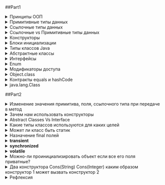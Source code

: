##Part1
<details><summary>Принципы ООП</summary>
<b>ООП</b> - методология программирования, при которой взаимодействия в программе осуществляются
    за счёт объектов, которые обладают своими свойствами и поведением, которые описаны
    в классах, экземплярами которых они являются<br>
    <ul>
    Для достижения этого выделяют <b>4 основных принципа ООП</b>:
        <li><b>Абстракция</b> - выделение общийх характеристик объекта</li>
        <li><b>Наследование</b> - процесс, при котором один объект может приобретать св-ва
            другого объекта
        </li>
        <li><b>Инкапсуляциия</b> - принцип, который объеденяет данные и код,
            манипулирующий ими, а так же защищающий от прямого внешнего доступа к ним
        </li>
    <li><b>Полиморрфизм</b> - механизм, при котором используется одно имя метода
        для решения различных но подобных задач<br>
        Концепция полиморфизма: "Один интерфейс множество методов"
    </li>
    </ul>
</details>

<details><summary>Примитивные типы данных</summary>
    <b>Примитивные типы данных</b> представляют собой одиночные значения, хранящиеся в памяти.
    <ul>Примитивные типы данных
        <li>Целочисленные
            <ul>
                <li><b>byte</b> - от -128 до 127, 1 байт (8 бит)</li>
                <li><b>short</b> - от -32768 до 32767, 2 байта (16 бит)</li>
                <li><b>int</b> - от -2147483648 до 2147483647, 4 байта (32 бит)</li>
                <li><b>long</b> - от -9223372036854775808 до 9223372036854775807, 8 байта (64 бит)</li>
            </ul>
        </li>
        <li>С плавающей точкой
            <ul>
                <li><b>float</b> - от 1.4е-045 до 3.4е+ОЗ8, 4 байта (32 бит)</li>
                <li><b>double</b> - от 4.9е-324 до 1.8е+308, 8 байта (64 бит)</li>
            </ul>
        </li>
        <li>Логические
            <ul>
                <li><b>boolean</b> - имеет только 2 значения <b>true</b> и <b>false</b>. 
                    1 байт, т.е. 8 бит (в массивах), 4 байта, т.е. 32 (не в массивах используется int)
                </li>
            </ul>
        </li>
        <li>Символьные
            <ul>
                <li><b>char</b> - от 0 до 65536, 2 байта (16 бит)</li>
            </ul>
        </li>
    </ul>
</details>

<details><summary>Ссылочные типы данных</summary>
    Ссылочные типы данных хранят адрес ячейки(ссылку) памяти, в которой расположен определенный объект.<br>
    Любой класс в Java — это ссылочный тип данных.
</details>

<details><summary>Ссылочные vs Примитивные типы данных</summary>
    <p>В примитивных типах данных значения передаются по значению, т.е.:<br>
    int x = 3;<br>
    int y = x;<br>
    Создается переменная <b>x</b> типа <b>int</b> и ей присваивается значение 3, дальше создается 
    переменная <b>y</b> типа <b>int</b> и ей присвается значение переменной <b>x</b>.
    В дальнейшем переменная <b>x</b> никак не влияет на <b>y</b>. Java копирует значение
    <b>х</b> (3) и помещает эту копию в <b>у</b>.
    Это передача параметра по значению. Вы не записываете одну переменную в другую.
    Значение копируется и присваивается новой переменной.</p>
    <p>В ссылочных типах данных копируется ссылка.<br>
    Object firstObject = new Object();<br>
    Object secondObject = firstObject();<br>
    после этих операций firstObject и secondObject будут ссылаться на одну и ту же ячейку памяти (бъект)
    </p>
    <p>Параметры методов так же преедаются: примитивы - копируется их хначение, ссылочные - 
    копируется их ссылка</p>
</details>

<details><summary>Конструкторы</summary>
    <b>Конструктор</b> - это метод предназанченный для инициализации экземпляра класса.
    Конструктор есть в каждом классе! Если он не объявлен явно, он будет предоставлен по умолчанию.<br>
    <ul>Особенности конструкторов:
        <li>Имя конструктора совпадает с именем его класса и начинается с большой буквы</li>
        <li>Конструктор ни чего не возвращает. void можно не указывать</li>
        <li>У констр. могут быть объявлены с каким-нибудь из модификаторов доступа
            (public, protected, private, или по умолчанию)
        </li>
        <li>Конструкторы можно перегружать</li>
    </ul>
</details>

<details><summary>Блоки инициализации</summary>
    <p>Предназначены для инициализации начальных значений
        <ul>бывают:
            <li><b>нестатические</b> - выполняется при каждой инициализации экземпляра класса</li>
            <li><b>статические</b> - выполняются единожды, при первой инициализации экз объекта</li>
        </ul>
    </p>
</details>

<details><summary>Типы классов Java</summary>
    <ul>Классы в Java бывают:
        <li><b>Обычные</b> - те классы, которыми мы используем/создаем чаще всего</li>
        <li><b>Вложенные</b> - (если он определен внутри другого класса):
            <ul>
                <li><b>Статические вложенные</b> - статические классы внутри внешнего класса</li>
                <li><b>Внутренние</b> - нестатические классы внутри внешнего класса</li>
                <li><b>Анонимные</b> - создаются на ходу</li>
                <li><b>Локальные</b> - внутри методов</li>
            </ul>
        </li>
    </ul>
    <img src="https://cdn.javarush.ru/images/article/3381c131-b7a8-48e5-948c-e84990ef12d6/800.webp"><br>
    <a href="https://habr.com/ru/post/439648/">Внутренние и вложенные классы java. Часть 1</a>
</details>

<details><summary>Абстрактные классы</summary>
    <p><b>Абстрактный класс</b> - это класс, который имеет один или более абстрактных методов
    (метод без реализации, который должны реализовать наследники этого класса).</p>
    <p>Нельзя создовать экземпляры абстрактного класса</p>
    <p>Абстрактные классы должны помечаться словом 'abstract'</p>
</details>

<details><summary>Интерфейсы</summary>
    <p><b>Интерфейс</b> — это ссылочный тип в Java. Он схож с классом. Это совокупность 
    абстрактных методов. Класс реализует интерфейс, таким образом наследуя 
    абстрактные методы интерфейса.</p>
    <p>Интерфейсы могут иметь методы с реализацией</p>
    <ul><b>может содержать:</b>
        <li>константы (неявно всегда являются модификаторами public, static и final)</li>
        <li>обычные private методы</li>    
        <li>методы по умолчанию</li>
        <li>статические методы</li>
        <li>вложенные классы</li>
    </ul>
    <ul><b>особенности:</b>
        <li>нельзя создать экземпляр интерфейса</li>
        <li>нет конструктора</li>
        <li>не может содержать поля экземпляров. Могут быть только статическими, и final</li>
        <li>может расширить множество интерфейсов</li>
        <li>Если класс не реализует хотя бы один из методов интерфейса, то этот класс
        должен быть помечен как abstract</li>
    </ul>
    
</details>

<details><summary>Enum</summary>
    <p><b>Enum (перечисление)</b> - специальный Java класс(тип), представляющий собой набор логически связанных констант</p>
    <ul>Перечисления могут определять:
        <li>конструкторы</li>
        <li>поля</li>
        <li>методы</li>
    </ul>
</details>

<details><summary>Модификаторы доступа</summary>
    <ul>Классы:
        <li><b>public</b> - видимый(доступный) для всех в пакете и за пределами пакета</li>
        <li><b>по умолчанию</b> - без модификатора, доступен внутри пакета</li>
    </ul>
    <ul>Поле, метод, конструктор:
        <li><b>public</b> - видимый(доступный) для всех в пакете и за пределами пакета</li>
        <li><b>default</b> - доступен внутри пакета (когда не определен ни один из модификаторов)</li>
        <li><b>protected</b> - в пределах всех классов, находящихся в том же пакете, что и наш,
            в пределах всех классов-наследников нашего класса.</li>
        <li><b>private</b> - видимы только в классе, который их определяет</li>
    </ul>
    <a href="http://www.quizful.net/post/features-of-the-application-of-modifiers-in-java">Особенности применения модификаторов в Java</a>
</details>

<details><summary>Object.class</summary>
    <p><b>Object</b> - находится на вершине иерархии всех классов. Другими словами: все
    классы в Java, кроме Object, наследуются (неявно) от класса Object</p>
    <ul><b>Методы класса Object:</b>
        <li><b>hashCode()</b> - возвращает числовое представление объекта. По-умолчанию - целочисленный адрес в памяти</li>
        <li><b>equals()</b> - возвращает результат сравнения двх объектов</li>
        <li><b>toString()</b> - возвращает представление объекта в виде строки. По-умолчанию возвращает имя_класса@hashcode в 16-ричной системе</li>
        <li><b>clone()</b> - получить точную копию объекта. Не рекомендуется использовать. Чаще советуют использовать конструктор копирования.</li>
        <li><b>wait(), notify(), notifyAll()</b> - три метода из набора для многопоточности</li>
        <li><b>getClass()</b> - получить класс объекта во время выполнения. В основном используется для рефлексии</li>
    </ul>
</details>

<details><summary>Контракты equals и hashCode</summary>
    <ul><b>equals:</b>
        <li><b>Рефлексивность</b> - x.equals(x) всегда true, при x != Null</li>
        <li><b>Симметричность</b> - если x.equals(y) == true, то и y.equals(x) == true</li>
        <li><b>Транзитивность</b> - если x.equals(y) == true, а y.equals(z) == true, То и x.equals(z) == true</li>
        <li><b>Согласованность</b> - для заданных значений x и y повторный вызов x.equals(y) будет возвращать значение предыдущего вызова этого метода при условии, что поля, используемые для сравнения этих двух объектов, не изменялись между вызовами</li>
        <li><b>Сравнение null</b> - для любого заданного значения x вызов x.equals(null) должен возвращать false</li>
    </ul>    
    <ul><b>hashCode:</b>
        <li>вызов метода hashCode один и более раз над одним и тем же объектом должен возвращать одно и то же хэш-значение, при условии что поля объекта, участвующие в вычислении значения, не изменялись.</li>
        <li>вызов метода hashCode над двумя объектами должен всегда возвращать одно и то же число, если эти объекты равны (вызов метода equals для этих объектов возвращает true).</li>
        <li>вызов метода hashCode над двумя неравными между собой объектами должен возвращать разные хэш-значения</li>
    </ul>
    <a href="https://javarush.ru/groups/posts/1989-kontraktih-equals-i-hashcode-ili-kak-ono-vsje-tam">Контракты equals и hashCode или как оно всё там</a>
</details>

<details><summary>java.lang.Class</summary>
    <p>В запущенной программе Java каждому классу соответствует объект типа Class. Этот объект содержит информацию,
    необходимую для описания класса – поля, методы, реализуемые интерфейсы.</p>
    <p>Класс Class не имеет открытого конструктора – объекты этого класса создаются автоматически Java-машиной по мере загрузки классов</p>
    <ul><b>Class</b> есть у:
        <li>классов, интерфейсов, перечислений</li>
        <li>примитивов и обёрток над ними</li>
        <li>массивов</li>   
        <li>void</li>
    </ul>
    <ul><b>Методы:</b>
        <li><b>getDeclaredFields()</b> - возвращает все объявленные переменные в классе</li>
        <li><b>getDeclaredField(String fieldName)</b> - возвращает переменную по её имени. Если переменной с таким именем нет, то метод выбросит checked NoSuchFieldException.</li>
        <li><b>getFields()</b> - возвращает только public переменные</li>
        <li><b>getField(String fieldName)</b> - возвращает только public переменные. Даже если поле с таким именем есть, но оно не публичное, метод getField() бросит NoSuchFieldException</li>
        <li><b>getDeclaredMethods(), getDeclaredMethod(), getMethods(), getMethod()</b> - для методов по аналогии как с полями</li>
        <li><b>getEnclosingMethod()</b> - Если класс является локальным или анонимным, метод getEnclosingMethod() возвращает тот метод в котором этот класс был создан, иначе метод возвращает null</li>
    </ul>
    <a href="https://java-online.ru/java-lang.xhtml#class" >Пакет java.lang</a>
</details>

##Part2
<details><summary>Изменение значения примитива, поля, ссылочного типа при передаче в метод</summary>
    <p>Примитивы передаются в методы по значению, т.е. значение копируется и все операции по изменению этого значения не влияют на значение передуваемого примитива</p>
    <p>Объекты ссылочных типов передаются в метод по ссылке, по этому передоваемый объект и аргумент принимающий этот объект будут ссылаться на один и тот же
    объект в памяти, и производимые изменения с этим объектом в методе будут отражены и в передоваемом объекте</p>
</details>

<details><summary>Зачем нам использовать конструкторы</summary>
    <p><b>Конструктор</b> - специфичный метод для инициализации экземпляра класса. В конструкторе, обычно, инициализируются значения полей и неявно запускается
    конструктор суперкласса - super()</p>
</details>

<details><summary>Abstract Classes Vs Interface</summary>
    <p>Абстрактные классы используют, когда требуется выделить общие абстрактные свойства будущих объектов, и какую-нибудь стандартную реализацию и поведение</p>
    <p>Интерфейсы используются когда нам надо наделить объект каким-нибудь поведением, учитывая момент, что класс может реализовать множество интерфейсов</p>
</details>

<details><summary>Какие типы классов используются для каких целей</summary>
    <ul>
        <li><b>Абстрактный класс</b> - для выделения общих свойств и стандартной реализации</li>
        <li><b>Интерфейс</b> - наделение объектов поведением</li>
        <li><b>Enum</b> - объединения набора логически связанных констант (цвета, дни недели, месяцы, статус)</li>
        <li><b>Внутренний класс</b> - для обслуживания внешнего класса</li>
    </ul>
</details>

<details><summary>Может ли класс быть статик</summary>
    <p>Да, если это внутренний класс. Внутренний статический класс, называется <b>вложенным</b></p>
</details>

<details><summary>Назначение final полей</summary>
    <p>Используются как константы, которые инициализируются один раз и их значение нельзя изменить</p>
</details>

<details><summary><b>transient</b></summary>
    <p><b>transient</b> - используется в процессе сериализации и десериализации объектов. Указывается перед полем 
        класса, для обозначения того, что данное поле не должно быть сериализовано.<br>
        <b>Сериализация</b> - это конвертация состояния объекта в последовательность байт.<br>
        <b>Десериализация</b> - это восстонавление объекта из этих байт. 
    </p>
    <ul>Когда стоит использовать:
        <li>Поля, которые вычисляются программно</li>
        <li>Поля с приватной информацией (пароли) </li>
        <li>Поля, классы которых, не реализуют интерфейс Serializable (логгеры, потоки ввода-вывода, объекты, которые хранят соединения с базой данных и прочие служебные классы)</li>
        <li>Поля с информацией не являющейся частью информации о состоянии объекта (для дебага или для выполнения какой то служебной функции, которые не несут информации о состоянии объекта)</li>
    </ul>
    <a href="https://javarush.ru/groups/posts/2898-chto-skrihvaet-modifikator-transient-v-java" >Что скрывает модификатор transient в Java</a>
</details>

<details><summary><b>synchronized</b></summary>
    <p><b>synchronized</b> - это ключевое слово, которое позволяет заблокировать доступ к методу или части кода, если его уже использует другой поток.
       Применяется для метода и для блока кода.
    </p>
</details>

<details><summary><b>volatile</b></summary>
    <p>Ключевое слово <b>volatile</b> указывается для поля, чтобы указать компилятору, что все операции присвоения и чтения из неё должны быть атомарными</p>
    <a href="https://javarush.ru/groups/posts/1998-upravlenie-potokami-metodih-volatile-i-yield">Управление потоками. Ключевое слово volatile и метод yield()</a>
</details>

<details><summary>Можно-ли проинициализировать объект если все его поля приватные?</summary>
    Да
</details>

<details><summary>Два конструктора Cons(String) Cons(Integer) каким образом конструктор 1 может вызвать конструктор 2</summary>
    Const(String){
        this(666)
    }
</details>

<details><summary>Рефлекcия</summary>
    <p><b>Рефлексия</b> - это механизм исследования данных о программе во время её выполнения. Рефлексия позволяет исследовать информацию о полях, методах и конструкторах классов</p>
    <ul>С помощью рефлексии можно:
        <li>Узнать/определить класс объекта</li>
        <li>Получить информацию о модификаторах класса, полях, методах, константах, конструкторах и суперклассах</li>
        <li>Выяснить, какие методы принадлежат реализуемому интерфейсу/интерфейсам</li>
        <li>Создать экземпляр класса, причем имя класса неизвестно до момента выполнения программы</li>
        <li>Получить и установить значение поля объекта по имени</li>
        <li>Вызвать метод объекта по имени</li>
    </ul>
    <a href="https://javarush.ru/groups/posts/513-reflection-api-refleksija-temnaja-storona-java" >Reflection API. Рефлексия. Темная сторона Java</a>
</details>